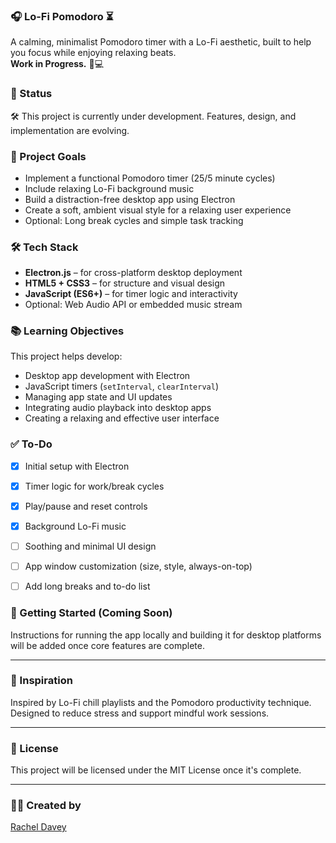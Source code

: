### 🎧 Lo-Fi Pomodoro ⏳

A calming, minimalist Pomodoro timer with a Lo-Fi aesthetic, built to help you focus while enjoying relaxing beats.  
**Work in Progress.** 🎨💻


### 🚧 Status

🛠️ This project is currently under development. Features, design, and implementation are evolving.


### 🎯 Project Goals

- Implement a functional Pomodoro timer (25/5 minute cycles)
- Include relaxing Lo-Fi background music
- Build a distraction-free desktop app using Electron
- Create a soft, ambient visual style for a relaxing user experience
- Optional: Long break cycles and simple task tracking


### 🛠 Tech Stack

- **Electron.js** – for cross-platform desktop deployment
- **HTML5 + CSS3** – for structure and visual design
- **JavaScript (ES6+)** – for timer logic and interactivity
- Optional: Web Audio API or embedded music stream


### 📚 Learning Objectives

This project helps develop:

- Desktop app development with Electron
- JavaScript timers (`setInterval`, `clearInterval`)
- Managing app state and UI updates
- Integrating audio playback into desktop apps
- Creating a relaxing and effective user interface


### ✅ To-Do

- [x] Initial setup with Electron
- [x] Timer logic for work/break cycles
- [x] Play/pause and reset controls
- [x] Background Lo-Fi music
- [ ] Soothing and minimal UI design
- [ ] App window customization (size, style, always-on-top)
- [ ] Add long breaks and to-do list


### 🚀 Getting Started (Coming Soon)

Instructions for running the app locally and building it for desktop platforms will be added once core features are complete.

---

### 🎨 Inspiration

Inspired by Lo-Fi chill playlists and the Pomodoro productivity technique. Designed to reduce stress and support mindful work sessions.

---

### 📌 License

This project will be licensed under the MIT License once it's complete.

---

### 👩‍💻 Created by

[Rachel Davey](https://github.com/rachel1davey) 
